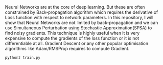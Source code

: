 Neural Networks are at the core of deep learning. But these are often constrained by Back-propagation algorithm which requires the derivative of Loss function with respect to network parameters. In this repository, I will show that Neural Networks are not limited by back-propagation and we can use Simultaneous Perturbation using Stochastic Approximation(SPSA) to find noisy gradients. This technique is highly useful when it is very expensive to compute the gradients of the loss function or it is not differentiable at all. Gradient Descent or any other popular optimisation algorithms like Adam/RMSProp requires to compute Gradient.

```bash
python3 train.py
```
